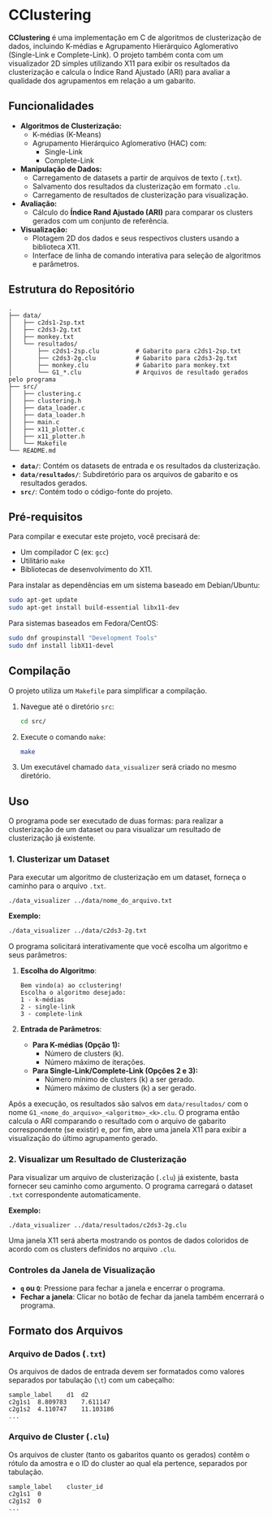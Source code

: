 # CClustering

**CClustering** é uma implementação em C de algoritmos de clusterização de dados, incluindo K-médias e Agrupamento Hierárquico Aglomerativo (Single-Link e Complete-Link). O projeto também conta com um visualizador 2D simples utilizando X11 para exibir os resultados da clusterização e calcula o Índice Rand Ajustado (ARI) para avaliar a qualidade dos agrupamentos em relação a um gabarito.

## Funcionalidades

- **Algoritmos de Clusterização:**
  - K-médias (K-Means)
  - Agrupamento Hierárquico Aglomerativo (HAC) com:
    - Single-Link
    - Complete-Link
- **Manipulação de Dados:**
  - Carregamento de datasets a partir de arquivos de texto (`.txt`).
  - Salvamento dos resultados da clusterização em formato `.clu`.
  - Carregamento de resultados de clusterização para visualização.
- **Avaliação:**
  - Cálculo do **Índice Rand Ajustado (ARI)** para comparar os clusters gerados com um conjunto de referência.
- **Visualização:**
  - Plotagem 2D dos dados e seus respectivos clusters usando a biblioteca X11.
  - Interface de linha de comando interativa para seleção de algoritmos e parâmetros.

## Estrutura do Repositório

```
.
├── data/
│   ├── c2ds1-2sp.txt
│   ├── c2ds3-2g.txt
│   ├── monkey.txt
│   └── resultados/
│       ├── c2ds1-2sp.clu          # Gabarito para c2ds1-2sp.txt
│       ├── c2ds3-2g.clu           # Gabarito para c2ds3-2g.txt
│       ├── monkey.clu             # Gabarito para monkey.txt
│       └── G1_*.clu               # Arquivos de resultado gerados pelo programa
├── src/
│   ├── clustering.c
│   ├── clustering.h
│   ├── data_loader.c
│   ├── data_loader.h
│   ├── main.c
│   ├── x11_plotter.c
│   ├── x11_plotter.h
│   └── Makefile
└── README.md
```

- **`data/`**: Contém os datasets de entrada e os resultados da clusterização.
- **`data/resultados/`**: Subdiretório para os arquivos de gabarito e os resultados gerados.
- **`src/`**: Contém todo o código-fonte do projeto.

## Pré-requisitos

Para compilar e executar este projeto, você precisará de:
- Um compilador C (ex: `gcc`)
- Utilitário `make`
- Bibliotecas de desenvolvimento do X11.

Para instalar as dependências em um sistema baseado em Debian/Ubuntu:
```bash
sudo apt-get update
sudo apt-get install build-essential libx11-dev
```

Para sistemas baseados em Fedora/CentOS:
```bash
sudo dnf groupinstall "Development Tools"
sudo dnf install libX11-devel
```

## Compilação

O projeto utiliza um `Makefile` para simplificar a compilação.

1.  Navegue até o diretório `src`:
    ```bash
    cd src/
    ```
2.  Execute o comando `make`:
    ```bash
    make
    ```
3.  Um executável chamado `data_visualizer` será criado no mesmo diretório.

## Uso

O programa pode ser executado de duas formas: para realizar a clusterização de um dataset ou para visualizar um resultado de clusterização já existente.

### 1. Clusterizar um Dataset

Para executar um algoritmo de clusterização em um dataset, forneça o caminho para o arquivo `.txt`.

```bash
./data_visualizer ../data/nome_do_arquivo.txt
```

**Exemplo:**
```bash
./data_visualizer ../data/c2ds3-2g.txt
```

O programa solicitará interativamente que você escolha um algoritmo e seus parâmetros:

1.  **Escolha do Algoritmo**:
    ```
    Bem vindo(a) ao cclustering!
    Escolha o algoritmo desejado:
    1 - k-médias
    2 - single-link
    3 - complete-link
    ```

2.  **Entrada de Parâmetros**:
    - **Para K-médias (Opção 1):**
      - Número de clusters (k).
      - Número máximo de iterações.
    - **Para Single-Link/Complete-Link (Opções 2 e 3):**
      - Número mínimo de clusters (k) a ser gerado.
      - Número máximo de clusters (k) a ser gerado.

Após a execução, os resultados são salvos em `data/resultados/` com o nome `G1_<nome_do_arquivo>_<algoritmo>_<k>.clu`. O programa então calcula o ARI comparando o resultado com o arquivo de gabarito correspondente (se existir) e, por fim, abre uma janela X11 para exibir a visualização do último agrupamento gerado.

### 2. Visualizar um Resultado de Clusterização

Para visualizar um arquivo de clusterização (`.clu`) já existente, basta fornecer seu caminho como argumento. O programa carregará o dataset `.txt` correspondente automaticamente.

**Exemplo:**
```bash
./data_visualizer ../data/resultados/c2ds3-2g.clu
```

Uma janela X11 será aberta mostrando os pontos de dados coloridos de acordo com os clusters definidos no arquivo `.clu`.

### Controles da Janela de Visualização

- **`q` ou `Q`**: Pressione para fechar a janela e encerrar o programa.
- **Fechar a janela**: Clicar no botão de fechar da janela também encerrará o programa.

## Formato dos Arquivos

### Arquivo de Dados (`.txt`)
Os arquivos de dados de entrada devem ser formatados como valores separados por tabulação (`\t`) com um cabeçalho:

```
sample_label	d1	d2
c2g1s1	8.809783	7.611147
c2g1s2	4.110747	11.103186
...
```

### Arquivo de Cluster (`.clu`)
Os arquivos de cluster (tanto os gabaritos quanto os gerados) contêm o rótulo da amostra e o ID do cluster ao qual ela pertence, separados por tabulação.

```
sample_label	cluster_id
c2g1s1	0
c2g1s2	0
...
```
